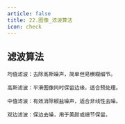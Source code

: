 ```yaml
---
article: false
title: 22.图像_滤波算法
icon: check
---
```


## 滤波算法
```text
均值滤波：去除高斯噪声，简单但易模糊细节。

高斯滤波：平滑图像同时保留边缘，适合预处理。

中值滤波：有效消除椒盐噪声，适合非线性去噪。

双边滤波：保边去噪，用于美颜或细节保留。

```






















